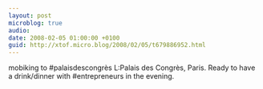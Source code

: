 ```yaml
---
layout: post
microblog: true
audio: 
date: 2008-02-05 01:00:00 +0100
guid: http://xtof.micro.blog/2008/02/05/t679886952.html
---
```

mobiking to #palaisdescongrès L:Palais des Congrès, Paris. Ready to have a drink/dinner with #entrepreneurs in the evening.
